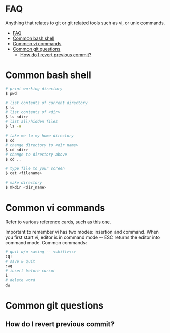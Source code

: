# FAQ

Anything that relates to git or git related tools such as vi, or unix commands.

<!-- TOC -->

- [FAQ](#faq)
- [Common bash shell](#common-bash-shell)
- [Common vi commands](#common-vi-commands)
- [Common git questions](#common-git-questions)
    - [How do I revert previous commit?](#how-do-i-revert-previous-commit)

<!-- /TOC -->

# Common bash shell
``` sh
# print working directory
$ pwd

# list contents of current directory
$ ls
# list contents of <dir>
$ ls <dir>
# list all/hidden files
$ ls -a

# take me to my home directory
$ cd
# change directory to <dir name>
$ cd <dir>
# change to directory above
$ cd ..

# type file to your screen
$ cat <filename>

# make directory
$ mkdir <dir_name>
```

# Common vi commands
Refer to various reference cards, such as [this one](https://www.ks.uiuc.edu/Training/Tutorials/Reference/virefcard.pdf).

Important to remember vi has two modes: insertion and command. When you first start vi, editor is in command mode -- ESC returns the editor into command mode. Common commands:

```sh
# quit w/o saving -- <shift><:>
:q!
# save & quit
:wq
# insert before cursor
i
# delete word
dw
```

# Common git questions
## How do I revert previous commit?
